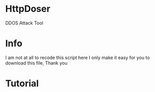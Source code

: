 # HttpDoser
DDOS Attack Tool

# Info
I am not at all to recode this script here
I only make it easy for you to download this file, Thank you

# Tutorial
